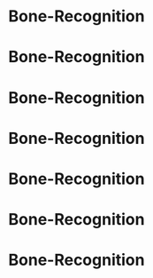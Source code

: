 # Bone-Recognition
# Bone-Recognition
# Bone-Recognition
# Bone-Recognition
# Bone-Recognition
# Bone-Recognition
# Bone-Recognition
